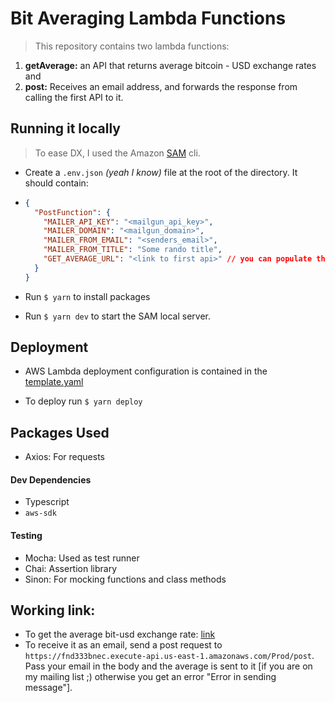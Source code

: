 # Bit Averaging Lambda Functions

> This repository contains two lambda functions:

1. **getAverage:** an API that returns average bitcoin - USD exchange rates and
2. **post:** Receives an email address, and forwards the response from calling the first API to it.

## Running it locally

> To ease DX, I used the Amazon [SAM](https://docs.aws.amazon.com/serverless-application-model/latest/developerguide/serverless-getting-started.html) cli.

- Create a `.env.json` _(yeah I know)_ file at the root of the directory. It should contain:
- ```json
  {
    "PostFunction": {
      "MAILER_API_KEY": "<mailgun_api_key>",
      "MAILER_DOMAIN": "<mailgun_domain>",
      "MAILER_FROM_EMAIL": "<senders_email>",
      "MAILER_FROM_TITLE": "Some rando title",
      "GET_AVERAGE_URL": "<link to first api>" // you can populate this after deployment
    }
  }
  ```

- Run `$ yarn` to install packages
- Run `$ yarn dev` to start the SAM local server.

## Deployment

- AWS Lambda deployment configuration is contained in the [template.yaml](template.yaml)

- To deploy run `$ yarn deploy`

## Packages Used

- Axios: For requests

#### Dev Dependencies

- Typescript
- `aws-sdk`

#### Testing

- Mocha: Used as test runner
- Chai: Assertion library
- Sinon: For mocking functions and class methods

## Working link:

- To get the average bit-usd exchange rate: [link](https://fnd333bnec.execute-api.us-east-1.amazonaws.com/Prod/getavg1)
- To receive it as an email, send a post request to `https://fnd333bnec.execute-api.us-east-1.amazonaws.com/Prod/post`. Pass your email in the body and the average is sent to it [if you are on my mailing list ;) otherwise you get an error "Error in sending message"].
